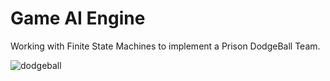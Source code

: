 # Game AI Engine
Working with Finite State Machines to implement a Prison DodgeBall Team.

![dodgeball](https://github.com/yochitha/prison-dodgeball/assets/17880820/6ca13021-970d-44a1-a162-cdad12183830)

